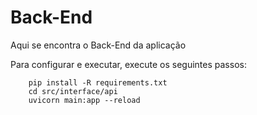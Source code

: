 # Back-End

Aqui se encontra o Back-End da aplicação  

Para configurar e executar, execute os seguintes passos:  
```
	pip install -R requirements.txt
    cd src/interface/api
	uvicorn main:app --reload
```


